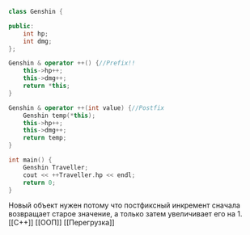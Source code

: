 
```c++
class Genshin {

public:
	int hp;
	int dmg;
};

Genshin & operator ++() {//Prefix!!
	this->hp++;
	this->dmg++;
	return *this;
}

Genshin & operator ++(int value) {//Postfix
	Genshin temp(*this);
	this->hp++;
	this->dmg++;
	return temp;
}

int main() {
	Genshin Traveller;
	cout << ++Traveller.hp << endl;
	return 0;
}
```
Новый объект нужен потому что постфиксный инкремент сначала возвращает старое значение, а только затем увеличивает его на 1.
[[C++]] [[ООП]] [[Перегрузка]]